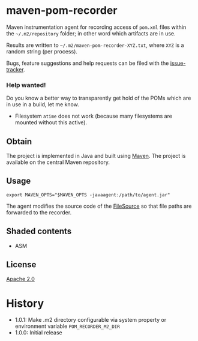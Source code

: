 # maven-pom-recorder
Maven instrumentation agent for recording access of `pom.xml` files within the `~/.m2/repository` folder; in other word which artifacts are in use.

Results are written to `~/.m2/maven-pom-recorder-XYZ.txt`, where `XYZ` is a random string (per process).

Bugs, feature suggestions and help requests can be filed with the [issue-tracker].

### Help wanted! 
Do you know a better way to transparently get hold of the POMs which are in use in a build, let me know. 

 * Filesystem `atime` does not work (because many filesystems are mounted without this active).

## Obtain
The project is implemented in Java and built using [Maven]. The project is available on the central Maven repository.

## Usage
```
export MAVEN_OPTS="$MAVEN_OPTS -javaagent:/path/to/agent.jar"
```

The agent modifies the source code of the [FileSource](https://github.com/apache/maven/blob/master/maven-builder-support/src/main/java/org/apache/maven/building/FileSource.java) so that file paths are forwarded to the recorder.

## Shaded contents

 * ASM

## License
[Apache 2.0]

# History

 - 1.0.1: Make .m2 directory configurable via system property or environment variable `POM_RECORDER_M2_DIR`
 - 1.0.0: Initial release
 
[Apache 2.0]:           http://www.apache.org/licenses/LICENSE-2.0.html
[issue-tracker]:        https://github.com/skjolber/maven-pom-recorder/issues
[Maven]:                http://maven.apache.org/
[ASM]:                  https://asm.ow2.io/
 
